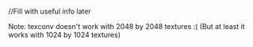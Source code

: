 //Fill with useful info later

Note: texconv doesn't work with 2048 by 2048 textures :(
(But at least it works with 1024 by 1024 textures)